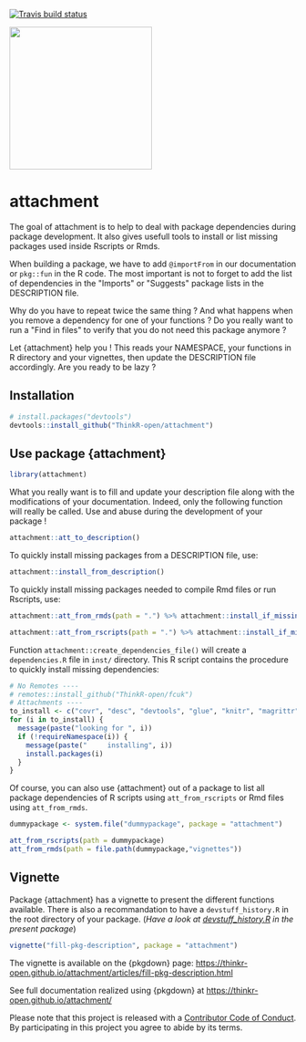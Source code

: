
<!-- README.md is generated from README.Rmd. Please edit that file -->
[![Travis build status](https://travis-ci.org/ThinkR-open/attachment.svg?branch=master)](https://travis-ci.org/ThinkR-open/attachment)

<img src="https://raw.githubusercontent.com/ThinkR-open/attachment/master/img/attachment-hex-thinkr.png" width=250px>

attachment
==========

The goal of attachment is to help to deal with package dependencies during package development. It also gives usefull tools to install or list missing packages used inside Rscripts or Rmds.

When building a package, we have to add `@importFrom` in our documentation or `pkg::fun` in the R code. The most important is not to forget to add the list of dependencies in the "Imports" or "Suggests" package lists in the DESCRIPTION file.

Why do you have to repeat twice the same thing ?
And what happens when you remove a dependency for one of your functions ? Do you really want to run a "Find in files" to verify that you do not need this package anymore ?

Let {attachment} help you ! This reads your NAMESPACE, your functions in R directory and your vignettes, then update the DESCRIPTION file accordingly. Are you ready to be lazy ?

Installation
------------

``` r
# install.packages("devtools")
devtools::install_github("ThinkR-open/attachment")
```

Use package {attachment}
------------------------

``` r
library(attachment)
```

What you really want is to fill and update your description file along with the modifications of your documentation. Indeed, only the following function will really be called. Use and abuse during the development of your package !

``` r
attachment::att_to_description()
```

To quickly install missing packages from a DESCRIPTION file, use:

``` r
attachment::install_from_description()
```

To quickly install missing packages needed to compile Rmd files or run Rscripts, use:

``` r
attachment::att_from_rmds(path = ".") %>% attachment::install_if_missing()

attachment::att_from_rscripts(path = ".") %>% attachment::install_if_missing()
```

Function `attachment::create_dependencies_file()` will create a `dependencies.R` file in `inst/` directory. This R script contains the procedure to quickly install missing dependencies:

``` r
# No Remotes ----
# remotes::install_github("ThinkR-open/fcuk")
# Attachments ----
to_install <- c("covr", "desc", "devtools", "glue", "knitr", "magrittr", "rmarkdown", "stats", "stringr", "testthat", "utils")
for (i in to_install) {
  message(paste("looking for ", i))
  if (!requireNamespace(i)) {
    message(paste("     installing", i))
    install.packages(i)
  }
}
```

Of course, you can also use {attachment} out of a package to list all package dependencies of R scripts using `att_from_rscripts` or Rmd files using `att_from_rmds`.

``` r
dummypackage <- system.file("dummypackage", package = "attachment")

att_from_rscripts(path = dummypackage)
att_from_rmds(path = file.path(dummypackage,"vignettes"))
```

Vignette
--------

Package {attachment} has a vignette to present the different functions available. There is also a recommandation to have a `devstuff_history.R` in the root directory of your package. (*Have a look at [devstuff\_history.R](https://github.com/ThinkR-open/attachment/blob/master/devstuff_history.R) in the present package*)

``` r
vignette("fill-pkg-description", package = "attachment")
```

The vignette is available on the {pkgdown} page: <https://thinkr-open.github.io/attachment/articles/fill-pkg-description.html>

See full documentation realized using {pkgdown} at <https://thinkr-open.github.io/attachment/>

Please note that this project is released with a [Contributor Code of Conduct](CODE_OF_CONDUCT.md). By participating in this project you agree to abide by its terms.
